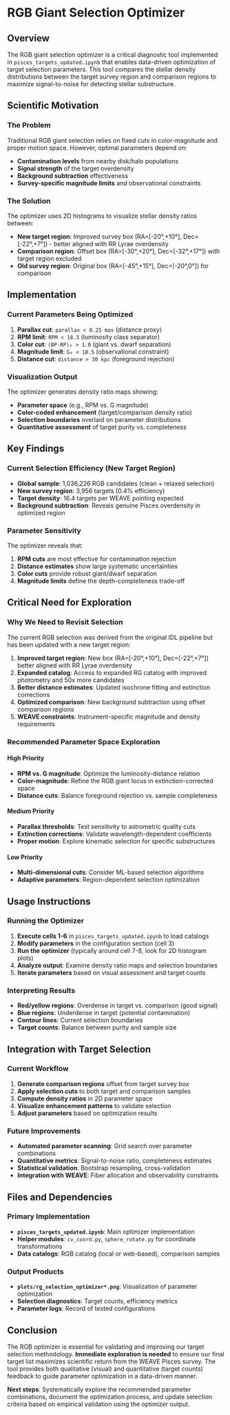 # RGB Giant Selection Optimizer

## Overview

The RGB giant selection optimizer is a critical diagnostic tool implemented in `pisces_targets_updated.ipynb` that enables data-driven optimization of target selection parameters. This tool compares the stellar density distributions between the target survey region and comparison regions to maximize signal-to-noise for detecting stellar substructure.

## Scientific Motivation

### The Problem
Traditional RGB giant selection relies on fixed cuts in color-magnitude and proper motion space. However, optimal parameters depend on:
- **Contamination levels** from nearby disk/halo populations
- **Signal strength** of the target overdensity
- **Background subtraction** effectiveness
- **Survey-specific magnitude limits** and observational constraints

### The Solution
The optimizer uses 2D histograms to visualize stellar density ratios between:
- **New target region**: Improved survey box (RA=[-20°,+10°], Dec=[-22°,+7°]) - better aligned with RR Lyrae overdensity
- **Comparison region**: Offset box (RA=[-30°,+20°], Dec=[-32°,+17°]) with target region excluded
- **Old survey region**: Original box (RA=[-45°,+15°], Dec=[-20°,0°]) for comparison

## Implementation

### Current Parameters Being Optimized
1. **Parallax cut**: `parallax < 0.25 mas` (distance proxy)
2. **RPM limit**: `RPM < 18.5` (luminosity class separator)
3. **Color cut**: `(BP-RP)₀ > 1.0` (giant vs. dwarf separation)
4. **Magnitude limit**: `G₀ < 18.5` (observational constraint)
5. **Distance cut**: `distance > 30 kpc` (foreground rejection)

### Visualization Output
The optimizer generates density ratio maps showing:
- **Parameter space** (e.g., RPM vs. G magnitude)
- **Color-coded enhancement** (target/comparison density ratio)
- **Selection boundaries** overlaid on parameter distributions
- **Quantitative assessment** of target purity vs. completeness

## Key Findings

### Current Selection Efficiency (New Target Region)
- **Global sample**: 1,036,226 RGB candidates (clean + relaxed selection)
- **New survey region**: 3,956 targets (0.4% efficiency) 
- **Target density**: 16.4 targets per WEAVE pointing expected
- **Background subtraction**: Reveals genuine Pisces overdensity in optimized region

### Parameter Sensitivity
The optimizer reveals that:
1. **RPM cuts** are most effective for contamination rejection
2. **Distance estimates** show large systematic uncertainties
3. **Color cuts** provide robust giant/dwarf separation
4. **Magnitude limits** define the depth-completeness trade-off

## Critical Need for Exploration

### Why We Need to Revisit Selection
The current RGB selection was derived from the original IDL pipeline but has been updated with a new target region:

1. **Improved target region**: New box (RA=[-20°,+10°], Dec=[-22°,+7°]) better aligned with RR Lyrae overdensity
2. **Expanded catalog**: Access to expanded RG catalog with improved photometry and 50x more candidates
3. **Better distance estimates**: Updated isochrone fitting and extinction corrections  
4. **Optimized comparison**: New background subtraction using offset comparison regions
5. **WEAVE constraints**: Instrument-specific magnitude and density requirements

### Recommended Parameter Space Exploration

#### High Priority
- **RPM vs. G magnitude**: Optimize the luminosity-distance relation
- **Color-magnitude**: Refine the RGB giant locus in extinction-corrected space
- **Distance cuts**: Balance foreground rejection vs. sample completeness

#### Medium Priority  
- **Parallax thresholds**: Test sensitivity to astrometric quality cuts
- **Extinction corrections**: Validate wavelength-dependent coefficients
- **Proper motion**: Explore kinematic selection for specific substructures

#### Low Priority
- **Multi-dimensional cuts**: Consider ML-based selection algorithms
- **Adaptive parameters**: Region-dependent selection optimization

## Usage Instructions

### Running the Optimizer
1. **Execute cells 1-6** in `pisces_targets_updated.ipynb` to load catalogs
2. **Modify parameters** in the configuration section (cell 3)
3. **Run the optimizer** (typically around cell 7-8, look for 2D histogram plots)
4. **Analyze output**: Examine density ratio maps and selection boundaries
5. **Iterate parameters** based on visual assessment and target counts

### Interpreting Results
- **Red/yellow regions**: Overdense in target vs. comparison (good signal)
- **Blue regions**: Underdense in target (potential contamination)
- **Contour lines**: Current selection boundaries
- **Target counts**: Balance between purity and sample size

## Integration with Target Selection

### Current Workflow
1. **Generate comparison regions** offset from target survey box
2. **Apply selection cuts** to both target and comparison samples  
3. **Compute density ratios** in 2D parameter space
4. **Visualize enhancement patterns** to validate selection
5. **Adjust parameters** based on optimization results

### Future Improvements
- **Automated parameter scanning**: Grid search over parameter combinations
- **Quantitative metrics**: Signal-to-noise ratio, completeness estimates
- **Statistical validation**: Bootstrap resampling, cross-validation
- **Integration with WEAVE**: Fiber allocation and observability constraints

## Files and Dependencies

### Primary Implementation
- **`pisces_targets_updated.ipynb`**: Main optimizer implementation
- **Helper modules**: `cv_coord.py`, `sphere_rotate.py` for coordinate transformations
- **Data catalogs**: RGB catalog (local or web-based), comparison samples

### Output Products
- **`plots/rg_selection_optimizer*.png`**: Visualization of parameter optimization
- **Selection diagnostics**: Target counts, efficiency metrics
- **Parameter logs**: Record of tested configurations

## Conclusion

The RGB optimizer is essential for validating and improving our target selection methodology. **Immediate exploration is needed** to ensure our final target list maximizes scientific return from the WEAVE Pisces survey. The tool provides both qualitative (visual) and quantitative (target counts) feedback to guide parameter optimization in a data-driven manner.

**Next steps**: Systematically explore the recommended parameter combinations, document the optimization process, and update selection criteria based on empirical validation using the optimizer output.